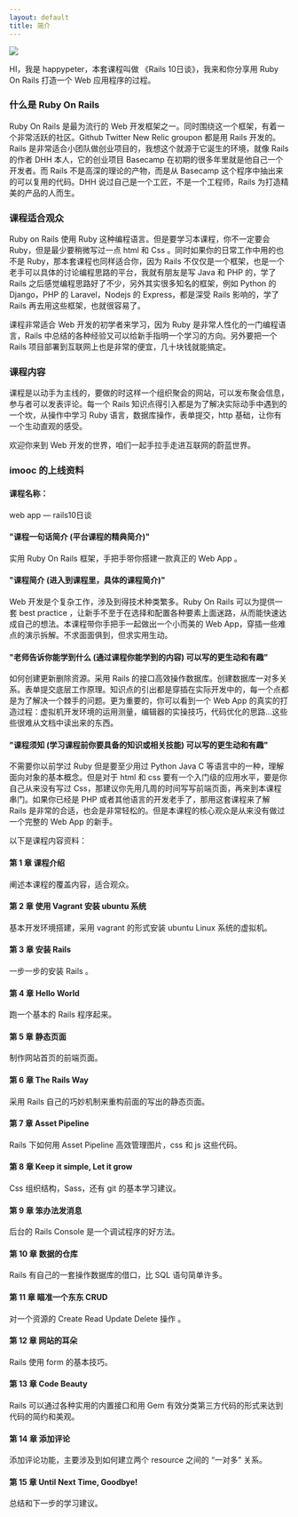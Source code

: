 ```yaml
---
layout: default
title: 简介
---
```


![](http://media.happycasts.net/pic/rails10/rails10_poster.png)

HI，我是 happypeter，本套课程叫做 《Rails 10日谈》，我来和你分享用 Ruby On Rails 打造一个 Web 应用程序的过程。

### 什么是 Ruby On Rails

Ruby On Rails 是最为流行的 Web 开发框架之一。同时围绕这一个框架，有着一个非常活跃的社区。Github Twitter New Relic groupon 都是用 Rails 开发的。 Rails 是非常适合小团队做创业项目的，我想这个就源于它诞生的环境，就像 Rails 的作者 DHH 本人，它的创业项目 Basecamp 在初期的很多年里就是他自己一个开发者。而 Rails 不是高深的理论的产物，而是从 Basecamp 这个程序中抽出来的可以复用的代码。DHH 说过自己是一个工匠，不是一个工程师，Rails 为打造精美的产品的人而生。

### 课程适合观众

Ruby on Rails 使用 Ruby 这种编程语言。但是要学习本课程，你不一定要会 Ruby，但是最少要稍微写过一点 html 和 Css 。同时如果你的日常工作中用的也不是 Ruby，那本套课程也同样适合你，因为 Rails 不仅仅是一个框架，也是一个老手可以具体的讨论编程思路的平台，我就有朋友是写 Java 和 PHP 的，学了 Rails 之后感觉编程思路好了不少，另外其实很多知名的框架，例如 Python 的 Django，PHP 的 Laravel，Nodejs 的 Express，都是深受 Rails 影响的，学了 Rails 再去用这些框架，也就很容易了。

课程非常适合 Web 开发的初学者来学习，因为 Ruby 是非常人性化的一门编程语言，Rails 中总结的各种经验又可以给新手指明一个学习的方向。另外要把一个 Rails 项目部署到互联网上也是非常的便宜，几十块钱就能搞定。

### 课程内容
课程是以动手为主线的，要做的时这样一个组织聚会的网站，可以发布聚会信息，参与者可以发表评论。每一个 Rails 知识点得引入都是为了解决实际动手中遇到的一个坎，从操作中学习 Ruby 语言，数据库操作，表单提交，http 基础，让你有一个生动直观的感受。

欢迎你来到 Web 开发的世界，咱们一起手拉手走进互联网的蔚蓝世界。

### imooc 的上线资料

#### 课程名称：

web app — rails10日谈

#### "课程一句话简介 (平台课程的精典简介)"

实用 Ruby On Rails 框架，手把手带你搭建一款真正的 Web App 。

#### "课程简介 (进入到课程里，具体的课程简介)"

Web 开发是个复杂工作，涉及到得技术种类繁多。Ruby On Rails 可以为提供一套 best practice ，让新手不至于在选择和配置各种要素上面迷路，从而能快速达成自己的想法。本课程带你手把手一起做出一个小而美的 Web App，穿插一些难点的演示拆解。不求面面俱到，但求实用生动。

#### "老师告诉你能学到什么 (通过课程你能学到的内容) 可以写的更生动和有趣"

如何创建更新删除资源。采用 Rails 的接口高效操作数据库。创建数据库一对多关系。表单提交底层工作原理。知识点的引出都是穿插在实际开发中的，每一个点都是为了解决一个棘手的问题。更为重要的，你可以看到一个 Web App 的真实的打造过程：虚拟机开发环境的运用测量，编辑器的实操技巧，代码优化的思路...这些些很难从文档中读出来的东西。

#### "课程须知 (学习课程前你要具备的知识或相关技能) 可以写的更生动和有趣"

不需要你以前学过 Ruby 但是要至少用过 Python Java C 等语言中的一种，理解面向对象的基本概念。但是对于 html 和 css 要有一个入门级的应用水平，要是你自己从来没有写过 Css，那建议你先用几周的时间写写前端页面，再来到本课程串门。如果你已经是 PHP 或者其他语言的开发老手了，那用这套课程来了解 Rails 是非常的合适，也会是非常轻松的。但是本课程的核心观众是从来没有做过一个完整的 Web App 的新手。

以下是课程内容资料：

#### 第 1 章 课程介绍
阐述本课程的覆盖内容，适合观众。

#### 第 2 章 使用 Vagrant 安装 ubuntu 系统
基本开发环境搭建，采用 vagrant 的形式安装 ubuntu Linux 系统的虚拟机。

#### 第 3 章 安装 Rails
一步一步的安装 Rails 。

#### 第 4 章 Hello World
跑一个基本的 Rails 程序起来。

#### 第 5 章 静态页面
制作网站首页的前端页面。

#### 第 6 章 The Rails Way
采用 Rails 自己的巧妙机制来重构前面的写出的静态页面。

#### 第 7 章 Asset Pipeline
Rails 下如何用 Asset Pipeline 高效管理图片，css 和 js 这些代码。

#### 第 8 章 Keep it simple, Let it grow
Css 组织结构，Sass，还有 git 的基本学习建议。

#### 第 9 章 笨办法发消息
后台的 Rails Console 是一个调试程序的好方法。

#### 第 10 章 数据的仓库
Rails 有自己的一套操作数据库的借口，比 SQL 语句简单许多。

#### 第 11 章 瞄准一个东东 CRUD
对一个资源的 Create Read Update Delete 操作 。

#### 第 12 章 网站的耳朵
Rails 使用 form 的基本技巧。

#### 第 13 章 Code Beauty
Rails 可以通过各种实用的内置接口和用 Gem 有效分类第三方代码的形式来达到代码的简约和美观。

#### 第 14 章 添加评论
添加评论功能，主要涉及到如何建立两个 resource 之间的 “一对多” 关系。

#### 第 15 章 Until Next Time, Goodbye!
总结和下一步的学习建议。

